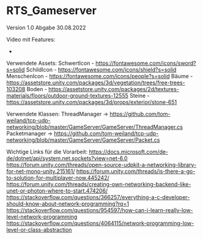 # RTS_Gameserver

Version 1.0 Abgabe 30.08.2022

Video mit Features:
- > 

Verwendete Assets:
SchwertIcon - https://fontawesome.com/icons/sword?s=solid
SchildIcon - https://fontawesome.com/icons/shield?s=solid
MenschenIcon - https://fontawesome.com/icons/people?s=solid
Bäume - https://assetstore.unity.com/packages/3d/vegetation/trees/free-trees-103208
Boden - https://assetstore.unity.com/packages/2d/textures-materials/floors/outdoor-ground-textures-12555
Steine - https://assetstore.unity.com/packages/3d/props/exterior/stone-651


Verwendete Klassen:
ThreadManager ->
https://github.com/tom-weiland/tcp-udp-networking/blob/master/GameServer/GameServer/ThreadManager.cs
Packetmanager -> 
https://github.com/tom-weiland/tcp-udp-networking/blob/master/GameServer/GameServer/Packet.cs

Wichtige Links für die Vorarbeit:
https://docs.microsoft.com/de-de/dotnet/api/system.net.sockets?view=net-6.0
https://forum.unity.com/threads/open-source-udpkit-a-networking-library-for-net-mono-unity.215161/
https://forum.unity.com/threads/is-there-a-go-to-solution-for-multiplayer-now.445242/
https://forum.unity.com/threads/creating-own-networking-backend-like-unet-or-photon-where-to-start.474206/
https://stackoverflow.com/questions/366257/everything-a-c-developer-should-know-about-network-programming?rq=1
https://stackoverflow.com/questions/954597/how-can-i-learn-really-low-level-network-programming
https://stackoverflow.com/questions/4064115/network-programming-low-level-or-class-abstraction
